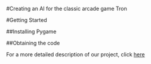 #Creating an AI for the classic arcade game Tron


#Getting Started

##Installing Pygame

##Obtaining the code


For a more detailed description of our project, click [here](details.md)

